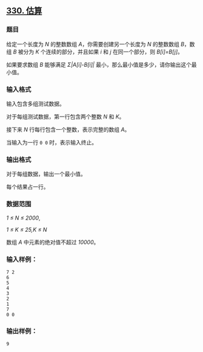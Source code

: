## [330. 估算](https://www.acwing.com/problem/content/332/)

### 题目

给定一个长度为 *N* 的整数数组 *A*，你需要创建另一个长度为 *N* 的整数数组 *B*，数组 *B* 被分为 *K* 个连续的部分，并且如果 *i* 和 *j* 在同一个部分，则 *B[i]=B[j]*。

如果要求数组 *B* 能够满足 *Σ|A[i]-B[i]|* 最小，那么最小值是多少，请你输出这个最小值。

### 输入格式

输入包含多组测试数据。

对于每组测试数据，第一行包含两个整数 *N* 和 *K*。

接下来 *N* 行每行包含一个整数，表示完整的数组 *A*。

当输入为一行 `0 0` 时，表示输入终止。

### 输出格式

对于每组数据，输出一个最小值。

每个结果占一行。

### 数据范围

*1 ≤ N ≤ 2000*,

*1 ≤ K ≤ 25,K ≤ N*

数组 *A* 中元素的绝对值不超过 *10000*。

### 输入样例：

```
7 2
6
5
4
3
2
1
7
0 0
```

### 输出样例：

```
9
```
